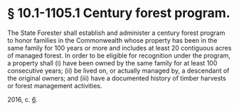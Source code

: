 # § 10.1-1105.1 Century forest program.

<p>The State Forester shall establish and administer a century forest program to honor families in the Commonwealth whose property has been in the same family for 100 years or more and includes at least 20 contiguous acres of managed forest. In order to be eligible for recognition under the program, a property shall (i) have been owned by the same family for at least 100 consecutive years; (ii) be lived on, or actually managed by, a descendant of the original owners; and (iii) have a documented history of timber harvests or forest management activities.</p><p>2016, c. <a href='http://lis.virginia.gov/cgi-bin/legp604.exe?161+ful+CHAP0006'>6</a>.</p>